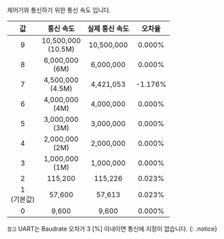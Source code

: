 제어기와 통신하기 위한 통신 속도 입니다.

| 값             | 통신 속도              | 실제 통신 속도 | 오차율  |
| :-----------: | :--------------------: | :-----------: | :-----: |
|9              |10,500,000<br />(10.5M) |  10,500,000   | 0.000%  |
|8              |6,000,000<br />(6M)     |  6,000,000    | 0.000%  |
|7              |4,500,000<br />(4.5M)   |  4,421,053    | -1.176% |
|6              |4,000,000<br />(4M)     |  4,000,000    | 0.000%  |
|5              |3,000,000<br />(3M)     |  3,000,000    | 0.000%  |
|4              |2,000,000<br />(2M)     |  2,000,000    | 0.000%  |
|3              |1,000,000<br />(1M)     |  1,000,000    | 0.000%  |
|2              |115,200                 |  115,226      | 0.023%  |
|1<br />(기본값) |57,600                  |  57,613       | 0.023%  |
|0              |9,600                   |  9,600        | 0.000%  |

`참고` UART는 Baudrate 오차가 3 [%] 이내이면 통신에 지장이 없습니다.
{: .notice}
